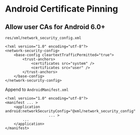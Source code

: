# Android Certificate Pinning

## Allow user CAs for Android 6.0+
`res/xml/network_security_config.xml`

```
<?xml version="1.0" encoding="utf-8"?> 
<network-security-config> 
    <base-config cleartextTrafficPermitted="true">
        <trust-anchors>
            <certificates src="system" />
            <certificates src="user" />
        </trust-anchors>
    </base-config>
</network-security-config>
```

Append to `AndroidManifest.xml`

```
<?xml version="1.0" encoding="utf-8"?>
<manifest ... >
    <application android:networkSecurityConfig="@xml/network_security_config"
                    ... >
        ...
    </application>
</manifest>
```

